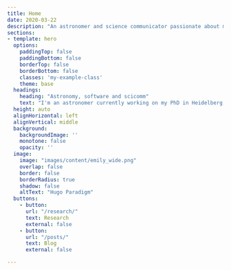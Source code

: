 ```yaml
---
title: Home
date: 2020-03-22
description: "An astronomer and science communicator passionate about machine learning, software and statistics."
sections:
- template: hero
  options:
    paddingTop: false
    paddingBottom: false
    borderTop: false
    borderBottom: false
    classes: 'my-example-class'
    theme: base
  headings:
    heading: "Astronomy, software and scicomm"
    text: "I'm an astronomer currently working on my PhD in Heidelberg, Germany. My work focuses on analysing huge datasets with machine learning and statistics."
  height: auto
  alignHorizontal: left
  alignVertical: middle
  background:
    backgroundImage: ''
    monotone: false
    opacity: ''
  image:
    image: "images/content/emily_wide.png"
    overlap: false
    border: false
    borderRadius: true
    shadow: false
    altText: "Hugo Paradigm"
  buttons:
    - button: 
      url: "/research/"
      text: Research
      external: false
    - button: 
      url: "/posts/"
      text: Blog
      external: false

---
```

